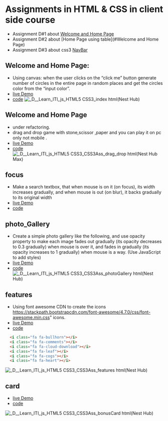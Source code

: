 # Assignments in HTML & CSS in client side course 

- Assignment D#1 about [Welcome and Home Page](#Welcome_and_Home_Page)
- Assignment D#2 about [Home Page using table](#Welcome and Home Page)
- Assignment D#3 about css3 [NavBar](#focus)

## Welcome and Home Page:
  - Using canvas: when the user clicks on the “click me” button generate number of circles in the entire page in random places and get the circles color from the “input color”.
  - [live Demo](https://zenab12.github.io/ITI/HTML5&CSS3)
  - [code](https://github.com/zenab12/ITI/blob/main/HTML5%26CSS3/index.html)
  ![_D__Learn_ITI_js_HTML5 CSS3_index html(Nest Hub)](https://user-images.githubusercontent.com/78083890/206854692-3c83764c-3a68-47d2-b9d9-6305b2720c84.png)


## Welcome and Home Page
  - under refactoring.
  - drag and drop game with stone,scissor ,paper and you can play it on pc only not mobile .
  - [live Demo](https://zenab12.github.io/ITI/HTML5&CSS3/CSS3Ass/drag_drop.html)
  - [code](https://github.com/zenab12/ITI/blob/main/HTML5%26CSS3/CSS3Ass/drag_drop.html) 
![_D__Learn_ITI_js_HTML5 CSS3_CSS3Ass_drag_drop html(Nest Hub Max)](https://user-images.githubusercontent.com/78083890/206868620-e52f8e41-6492-4a75-bf26-8a6709e9c151.png)


## focus
  - Make a search textbox, that when mouse is on it (on focus), its width increases gradually, and when mouse is out (on blur), it backs gradually to its original width
  - [live Demo](https://zenab12.github.io/ITI/HTML5&CSS3/CSS3Ass/input.html)
  - [code](https://github.com/zenab12/ITI/blob/main/HTML5%26CSS3/CSS3Ass/input.html) 

  
## photo_Gallery
  - Create a simple photo gallery like the following, and use opacity property to make each image fades out gradually (its opacity decreases to 0.3 gradually) when mouse is over it, and fades in gradually (its opacity increases to 1 gradually) when mouse is a way. (Use JavaScript to add styles)
  - [live Demo](https://zenab12.github.io/ITI/HTML5&CSS3/CSS3Ass/photoGallery.html)
  - [code](https://github.com/zenab12/ITI/blob/main/HTML5%26CSS3/CSS3Ass/photoGallery.html) 
  ![_D__Learn_ITI_js_HTML5 CSS3_CSS3Ass_photoGallery html(Nest Hub)](https://user-images.githubusercontent.com/78083890/206860098-7488dcc8-b535-4f5b-b3f1-db194d5c887a.png)



## features

  - Using font awesome CDN to create the icons https://stackpath.bootstrapcdn.com/font-awesome/4.7.0/css/font-awesome.min.css" icons.
  - [live Demo](https://zenab12.github.io/ITI/HTML5&CSS3/CSS3Ass/features.html)
  - [code](https://github.com/zenab12/ITI/blob/main/HTML5%26CSS3/CSS3Ass/features.html) 

  ``` html 
    <i class="fa fa-bullhorn"></i>
    <i class="fa fa-comments"></i>
    <i class="fa fa-cloud-download"></i>
    <i class="fa fa-leaf"></i>
    <i class="fa fa-cogs"></i>
    <i class="fa fa-heart"></i>
```
    
  ![_D__Learn_ITI_js_HTML5 CSS3_CSS3Ass_features html(Nest Hub)](https://user-images.githubusercontent.com/78083890/206855388-b997d2bf-96b3-4cdd-8b8b-e07b80b3c6df.png)

 
 
## card 
  - [live Demo](https://zenab12.github.io/ITI/HTML5&CSS3/CSS3Ass/bonusCard.html)
  - [code](https://github.com/zenab12/ITI/blob/main/HTML5%26CSS3/CSS3Ass/bonusCard.html) 

  ![_D__Learn_ITI_js_HTML5 CSS3_CSS3Ass_bonusCard html(Nest Hub)](https://user-images.githubusercontent.com/78083890/206855344-cda2d915-afc4-4084-951e-a30a94ccb1bb.png)


